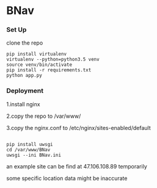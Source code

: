 # BNav

### Set Up 

clone the repo

```
pip install virtualenv
virtualenv --python=python3.5 venv 
source venv/bin/activate 
pip install -r requirements.txt
python app.py
```

### Deployment

1.install nginx

2.copy the repo to /var/www/

3.copy the nginx.conf to /etc/nginx/sites-enabled/default

```

pip install uwsgi
cd /var/www/BNav
uwsgi --ini BNav.ini

```

an example site can be find at 47.106.108.89 temporarily

some specific location data might be inaccurate

